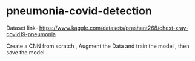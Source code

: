 # pneumonia-covid-detection
Dataset link- https://www.kaggle.com/datasets/prashant268/chest-xray-covid19-pneumonia

Create a CNN from scratch , Augment the Data and train the model , then save the model .
